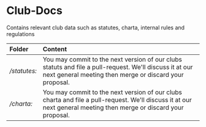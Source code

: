 # Club-Docs

Contains relevant club data such as statutes, charta, internal rules and regulations


| Folder        | Content           |
| :------------- |:-------------|
| _/statutes:_      | You may commit to the next version of our clubs statuts and file a pull-request. We'll discuss it at our next general meeting then merge or discard your proposal. |
| _/charta:_      | You may commit to the next version of our clubs charta and file a pull-request. We'll discuss it at our next general meeting then merge or discard your proposal. |